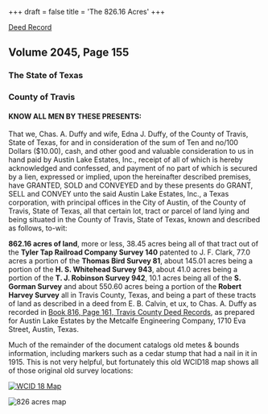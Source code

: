 +++
draft = false
title = 'The 826.16 Acres'
+++

[Deed Record](</pdfs/Vol-2045-p155-160.pdf>)

## Volume 2045, Page 155

### The State of Texas
### County of Travis

#### KNOW ALL MEN BY THESE PRESENTS:

That we, Chas. A. Duffy and wife, Edna J. Duffy, of the County of Travis, State of Texas, for and in consideration of the sum of Ten and no/100 Dollars ($10.00), cash, and other good and valuable consideration to us in hand paid by Austin Lake Estates, Inc., receipt of all of which is hereby acknowledged and confessed, and payment of no part of which is secured by a lien, expressed or implied, upon the hereinafter described premises, have GRANTED, SOLD and CONVEYED and by these presents do GRANT, SELL and CONVEY unto the said Austin Lake Estates, Inc., a Texas corporation, with principal offices in the City of Austin, of the County of Travis, State of Texas, all that certain lot, tract or parcel of land lying and being situated in the County of Travis, State of Texas, known and described as follows, to-wit:

**862.16 acres of land**, more or less, 38.45 acres being all of that tract out of the **Tyler Tap Railroad Company Survey 140** patented to J. F. Clark, 77.0 acres a portion of the **Thomas Bird Survey 81**, about 145.01 acres being a portion of the **H. S. Whitehead Survey 943**, about 41.0 acres being a portion of the **T. J. Robinson Survey 942**, 10.1 acres being all of the **S. Gorman Survey** and about 550.60 acres being a portion of the **Robert Harvey Survey** all in Travis County, Texas, and being a part of these tracts of land as described in a deed from E. B. Calvin, et ux, to Chas. A. Duffy as recorded in [Book 816, Page 161, Travis County Deed Records](</pdfs/Vol-816-p161-162.pdf>), as prepared for Austin Lake Estates by the Metcalfe Engineering Company, 1710 Eva Street, Austin, Texas.


Much of the remainder of the document catalogs old metes & bounds information, including markers such as a cedar stump that had a nail in it in 1915.  This is not very helpful, but fortunately this old WCID18 map shows all of those original old survey locations:

[![WCID 18 Map](/images/wcid18map.png)](</pdfs/vol89pg086-wcid18map.PDF>)

![826 acres map](/images/826acres.png)
